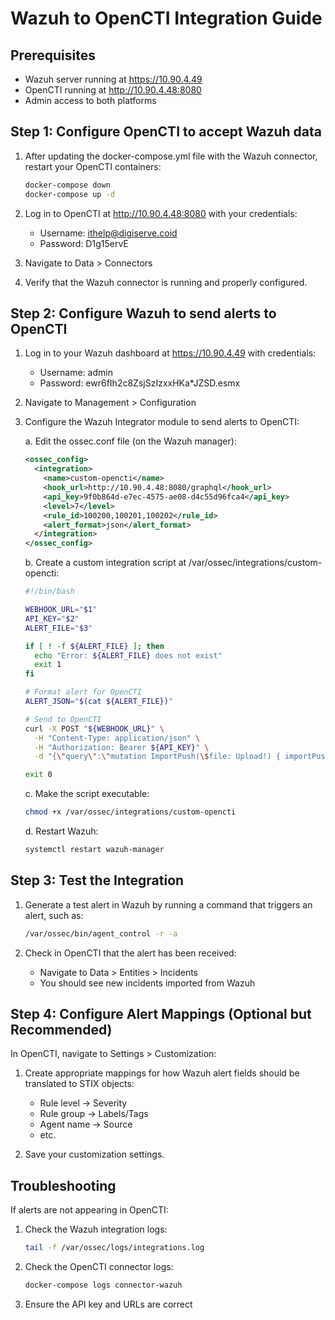 # Wazuh to OpenCTI Integration Guide

## Prerequisites
- Wazuh server running at https://10.90.4.49
- OpenCTI running at http://10.90.4.48:8080
- Admin access to both platforms

## Step 1: Configure OpenCTI to accept Wazuh data

1. After updating the docker-compose.yml file with the Wazuh connector, restart your OpenCTI containers:
   ```bash
   docker-compose down
   docker-compose up -d
   ```

2. Log in to OpenCTI at http://10.90.4.48:8080 with your credentials:
   - Username: ithelp@digiserve.coid
   - Password: D1g15ervE

3. Navigate to Data > Connectors

4. Verify that the Wazuh connector is running and properly configured.

## Step 2: Configure Wazuh to send alerts to OpenCTI

1. Log in to your Wazuh dashboard at https://10.90.4.49 with credentials:
   - Username: admin
   - Password: ewr6fIh2c8ZsjSzIzxxHKa*JZSD.esmx

2. Navigate to Management > Configuration

3. Configure the Wazuh Integrator module to send alerts to OpenCTI:
   
   a. Edit the ossec.conf file (on the Wazuh manager):
   ```xml
   <ossec_config>
     <integration>
       <name>custom-opencti</name>
       <hook_url>http://10.90.4.48:8080/graphql</hook_url>
       <api_key>9f0b864d-e7ec-4575-ae08-d4c55d96fca4</api_key>
       <level>7</level>
       <rule_id>100200,100201,100202</rule_id>
       <alert_format>json</alert_format>
     </integration>
   </ossec_config>
   ```

   b. Create a custom integration script at /var/ossec/integrations/custom-opencti:
   ```bash
   #!/bin/bash
   
   WEBHOOK_URL="$1"
   API_KEY="$2"
   ALERT_FILE="$3"
   
   if [ ! -f ${ALERT_FILE} ]; then
     echo "Error: ${ALERT_FILE} does not exist"
     exit 1
   fi
   
   # Format alert for OpenCTI
   ALERT_JSON="$(cat ${ALERT_FILE})"
   
   # Send to OpenCTI
   curl -X POST "${WEBHOOK_URL}" \
     -H "Content-Type: application/json" \
     -H "Authorization: Bearer ${API_KEY}" \
     -d "{\"query\":\"mutation ImportPush(\$file: Upload!) { importPush(file: \$file) }\",\"variables\":{\"file\": {\"fileName\":\"wazuh-alert.json\",\"contentType\":\"application/json\",\"body\":${ALERT_JSON}}}}"
   
   exit 0
   ```

   c. Make the script executable:
   ```bash
   chmod +x /var/ossec/integrations/custom-opencti
   ```

   d. Restart Wazuh:
   ```bash
   systemctl restart wazuh-manager
   ```

## Step 3: Test the Integration

1. Generate a test alert in Wazuh by running a command that triggers an alert, such as:
   ```bash
   /var/ossec/bin/agent_control -r -a
   ```

2. Check in OpenCTI that the alert has been received:
   - Navigate to Data > Entities > Incidents
   - You should see new incidents imported from Wazuh

## Step 4: Configure Alert Mappings (Optional but Recommended)

In OpenCTI, navigate to Settings > Customization:

1. Create appropriate mappings for how Wazuh alert fields should be translated to STIX objects:
   - Rule level → Severity
   - Rule group → Labels/Tags
   - Agent name → Source
   - etc.

2. Save your customization settings.

## Troubleshooting

If alerts are not appearing in OpenCTI:

1. Check the Wazuh integration logs:
   ```bash
   tail -f /var/ossec/logs/integrations.log
   ```

2. Check the OpenCTI connector logs:
   ```bash
   docker-compose logs connector-wazuh
   ```

3. Ensure the API key and URLs are correct